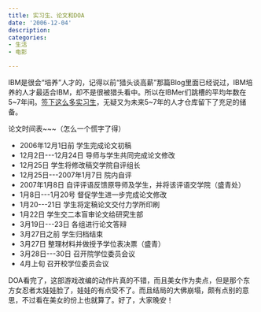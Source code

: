 ```yaml
---
title: 实习生、论文和DOA
date: '2006-12-04'
description:
categories:
- 生活
- 电影

---
```

IBM是很会“培养”人才的，记得以前“猎头谈高薪”那篇Blog里面已经说过，IBM培养的人才最适合IBM，却不是很被猎头看中。所以在IBMer们跳槽的平均年数在5~7年间。[签下这么多实习生](http://www.morningpost.com.cn/article.asp?articleid=70601)，无疑又为未来5~7年的人才仓库留下了充足的储备。


论文时间表~~~（怎么一个慌字了得）

- 2006年12月1日前 学生完成论文初稿
- 12月2日---12月24日 导师与学生共同完成论文修改
- 12月25日 学生将修改稿交学院自评组长
- 12月25日---2007年1月7日 院内自评
- 2007年1月8日 自评评语反馈原导师及学生，并将该评语交学院（盛青处）
- 1月8日---1月20号 督促学生进一步完成论文修改
- 1月20---21日 学生将定稿论文交付力学所印刷
- 1月22日 学生交二本盲审论文给研究生部
- 3月19日---23日 各组进行论文答辩
- 3月27日之前 学生归档结束
- 3月27日 整理材料并做授予学位表决票（盛青）
- 3月28日---30日 召开院学位委员会议
- 4月上旬 召开校学位委员会议

DOA看完了，这部游戏改编的动作片真的不错，而且美女作为卖点，但是那个东方女忍者太娃娃脸了，娃娃的有点受不了。而且结局的大佛崩塌，颇有点别的意思，不过看在美女的份上也就算了。好了，大家晚安！